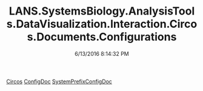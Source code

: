 ﻿---
title: LANS.SystemsBiology.AnalysisTools.DataVisualization.Interaction.Circos.Documents.Configurations
date: 6/13/2016 8:14:32 PM
---

[Circos](T-LANS.SystemsBiology.AnalysisTools.DataVisualization.Interaction.Circos.Documents.Configurations.Circos.html)
[ConfigDoc](T-LANS.SystemsBiology.AnalysisTools.DataVisualization.Interaction.Circos.Documents.Configurations.ConfigDoc.html)
[SystemPrefixConfigDoc](T-LANS.SystemsBiology.AnalysisTools.DataVisualization.Interaction.Circos.Documents.Configurations.SystemPrefixConfigDoc.html)
